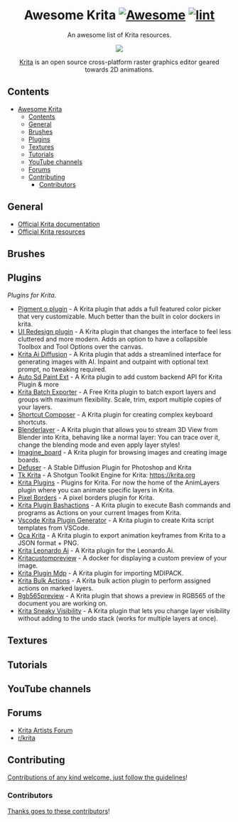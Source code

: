 <div align="center">

<!-- title -->

<!--lint ignore no-dead-urls-->

# Awesome Krita [![Awesome](https://awesome.re/badge.svg)](https://awesome.re) [![lint](https://github.com/armstrongl/awesome-krita/actions/workflows/lint.yaml/badge.svg)](https://github.com/armstrongl/awesome-krita/actions/workflows/lint.yaml)

<!-- subtitle -->

An awesome list of Krita resources.

<!-- image -->

<a href="https://krita.org/" target="_blank" rel="noopener noreferrer">
  <img src="https://static.wikia.nocookie.net/logopedia/images/7/73/Calligrakrita-base.svg/revision/latest/scale-to-width-down/200?cb=20190531021319" />
</a>

<!-- description -->

[Krita](https://krita.org/) is an open source cross-platform raster graphics editor geared towards 2D animations.

</div>

<!-- TOC -->

## Contents

- [Awesome Krita  ](#awesome-krita--)
  - [Contents](#contents)
  - [General](#general)
  - [Brushes](#brushes)
  - [Plugins](#plugins)
  - [Textures](#textures)
  - [Tutorials](#tutorials)
  - [YouTube channels](#youtube-channels)
  - [Forums](#forums)
  - [Contributing](#contributing)
    - [Contributors](#contributors)

<!-- CONTENT -->

## General

- [Official Krita documentation](https://docs.krita.org/en/)
- [Official Krita resources](https://docs.krita.org/en/resources_page.html)

## Brushes

## Plugins

_Plugins for Krita._

- [Pigment o plugin](https://github.com/EyeOdin/Pigment.O) - A Krita plugin that adds a full featured color picker that very customizable. Much better than the built in color dockers in krita.
- [UI Redesign plugin](https://github.com/veryprofessionaldodo/Krita-UI-Redesign) - A Krita plugin that changes the interface to feel less cluttered and more modern. Adds an option to have a collapsible Toolbox and Tool Options over the canvas.
- [Krita Ai Diffusion](https://github.com/Acly/krita-ai-diffusion) - A Krita plugin that adds a streamlined interface for generating images with AI. Inpaint and outpaint with optional text prompt, no tweaking required.
- [Auto Sd Paint Ext](https://github.com/Interpause/auto-sd-paint-ext) - A Krita plugin to add custom backend API for Krita Plugin & more
- [Krita Batch Exporter](https://github.com/GDQuest/krita-batch-exporter) - A Free Krita plugin to batch export layers and groups with maximum flexibility. Scale, trim, export multiple copies of your layers.
- [Shortcut Composer](https://github.com/wojtryb/Shortcut-Composer) - A Krita plugin for creating complex keyboard shortcuts.
- [Blenderlayer](https://github.com/Yuntokon/BlenderLayer) - A Krita plugin that allows you to stream 3D View from Blender into Krita, behaving like a normal layer: You can trace over it, change the blending mode and even apply layer styles!
- [Imagine_board](https://github.com/EyeOdin/imagine_board) - A Krita plugin for browsing images and creating image boards.
- [Defuser](https://github.com/internationalTD/defuser) - A Stable Diffusion Plugin for Photoshop and Krita
- [Tk Krita](https://github.com/diegogarciahuerta/tk-krita) - A Shotgun Toolkit Engine for Krita: https://krita.org
- [Krita Plugins](https://github.com/thomaslynge/krita-plugins) - Plugins for Krita. For now the home of the AnimLayers plugin where you can animate specific layers in Krita.
- [Pixel Borders](https://github.com/sGaps/pixel-borders) - A pixel borders plugin for Krita.
- [Krita Plugin Bashactions](https://github.com/juancarlospaco/krita-plugin-bashactions) - A Krita plugin to execute Bash commands and programs as Actions on your current Images from Krita.
- [Vscode Krita Plugin Generator](https://github.com/cg-cnu/vscode-krita-plugin-generator) - A Krita plugin to create Krita script templates from VSCode.
- [Oca Krita](https://github.com/RxLaboratory/OCA-Krita) - A Krita plugin to export animation keyframes from Krita to a JSON format + PNG.
- [Krita Leonardo Ai](https://github.com/rainu/krita-leonardo-ai) - A Krita plugin for the Leonardo.Ai.
- [Kritacustompreview](https://github.com/Rolodophone/KritaCustomPreview) - A docker for displaying a custom preview of your image.
- [Krita Plugin Mdp](https://github.com/weeb-poly/krita-plugin-mdp) - A Krita plugin for importing MDIPACK.
- [Krita Bulk Actions](https://github.com/Larpon/krita-bulk-actions) - A Krita bulk action plugin to perform assigned actions on marked layers.
- [Rgb565preview](https://github.com/Kirbyrawr/RGB565Preview) - A Krita plugin that shows a preview in RGB565 of the document you are working on.
- [Krita Sneaky Visibility](https://github.com/LainFenrir/krita-sneaky-visibility) - A Krita plugin that lets you change layer visibility without adding to the undo stack (works for multiple layers at once).


## Textures

## Tutorials

## YouTube channels

## Forums

- [Krita Artists Forum](https://krita-artists.org/)
- [r/krita](https://www.reddit.com/r/krita/)

<!-- END CONTENT -->


## Contributing

[Contributions of any kind welcome, just follow the guidelines](contributing.md)!

### Contributors

[Thanks goes to these contributors](https://github.com/armstrongl/awesome-krita/graphs/contributors)!
